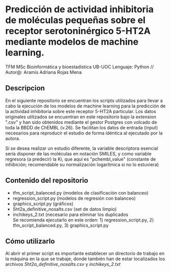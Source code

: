 # Predicción de actividad inhibitoria de moléculas pequeñas sobre el receptor serotoninérgico 5-HT2A mediante modelos de machine learning.
TFM MSc Bioinformática y bioestadística UB-UOC
Lenguaje: Python // Autor@: Aramis Adriana Rojas Mena

## Descripcion
En el siguiente repositorio se encuentran los scripts utilizados para llevar a cabo la ejecución de los modelos de machine learning para la predicción de la actividad inhibitoria sobre este receptor 5-HT2A particular. Los datos originales utilizados se encuentran en este repositorio bajo la extension ".csv" y han sido obtenidos mediante el gestor Postgres con volcado de toda la BBDD de ChEMBL (v.26). Se facilitan los datos de entrada (input) necesarios para reproducir el estudio de forma idéntica al ejecutado por la autora.  

Si se desea realizar un estudio diferente, la variable descriptora esencial sería disponer de las moléculas en notación SMILES, y como variable regresora (a predecir) la Ki, que aquí es "pchembl_value" (constante de inhibición; recomendable su normalización logaritmica si no lo estuviera)

## Contenido del repositorio
- tfm_script_balanced.py (modelos de clasificación con balanceo)
- regression_script.py (modelos de regresión con balanceo)
- graphics_script.py (gráficos)
- 5ht2a_definitive_nosalts.csv (set de datos limpio)
- inchikeys_2.txt (necesario para eliminar los duplicados  
Se recomienda ejecutarlo en este orden: 1) regression_script.py, 2) tfm_script_balanced.py, 3) graphics_script.py

## Cómo utilizarlo
Al abrir el primer script es importante establecer un directorio de trabajo en la máquina en la que se trabaje, donde también han de estar localizados los archivos _5ht2a_definitive_nosalts.csv_ y _inchikeys_2.txt_
